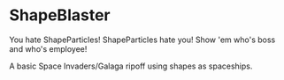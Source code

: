 # ShapeBlaster
You hate ShapeParticles! ShapeParticles hate you! 
Show 'em who's boss and who's employee!

A basic Space Invaders/Galaga ripoff using shapes as spaceships.
